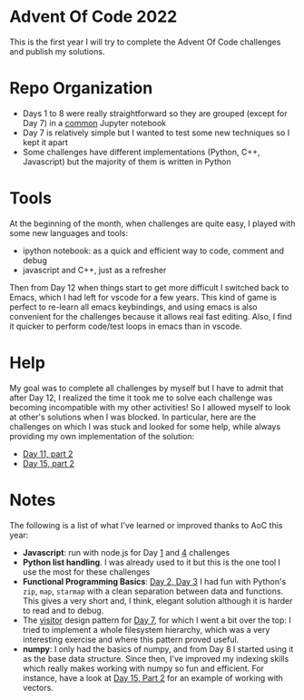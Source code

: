 # Advent Of Code 2022

This is the first year I will try to complete the Advent Of Code challenges and publish my solutions.

# Repo Organization
- Days 1 to 8 were really straightforward so they are grouped (except for Day 7) in a [common](https://github.com/EmmanuelPauchard/adventofcode/blob/master/2022/01_2_3_4_5_6_8.ipynb) Jupyter notebook
- Day 7 is relatively simple but I wanted to test some new techniques so I kept it apart
- Some challenges have different implementations (Python, C++, Javascript) but the majority of them is written in Python

# Tools
At the beginning of the month, when challenges are quite easy, I played with some new languages and tools:
- ipython notebook: as a quick and efficient way to code, comment and debug
- javascript and C++, just as a refresher

Then from Day 12 when things start to get more difficult I switched back to Emacs, which I had left for vscode for a few years. This kind of game is perfect to re-learn all emacs keybindings, and using emacs is also convenient for the challenges because it allows real fast editing. Also, I find it quicker to perform code/test loops in emacs than in vscode.

# Help
My goal was to complete all challenges by myself but I have to admit that after Day 12, I realized the time it took me to solve each challenge was becoming incompatible with my other activities! So I allowed myself to look at other's solutions when I was blocked. In particular, here are the challenges on which I was stuck and looked for some help, while always providing my own implementation of the solution:
- [Day 11, part 2](https://github.com/EmmanuelPauchard/adventofcode/blob/master/2022/11.ipynb)
- [Day 15, part 2](https://github.com/EmmanuelPauchard/adventofcode/blob/master/2022/15_p2.py)

# Notes

The following is a list of what I've learned or improved thanks to AoC this year:
- **Javascript**: run with node.js for Day [1](https://github.com/EmmanuelPauchard/adventofcode/blob/master/2022/01.js) and [4](https://github.com/EmmanuelPauchard/adventofcode/blob/master/2022/04.js) challenges
- **Python list handling**. I was already used to it but this is the one tool I use the most for these challenges
- **Functional Programming Basics**: [Day 2, Day 3](https://github.com/EmmanuelPauchard/adventofcode/blob/master/2022/01_2_3_4_5_6_8.ipynb) I had fun with Python's `zip`, `map`, `starmap` with a clean separation between data and functions. This gives a very short and, I think, elegant solution although it is harder to read and to debug.
- The [visitor](https://en.wikipedia.org/wiki/Visitor_pattern) design pattern for [Day 7](https://github.com/EmmanuelPauchard/adventofcode/blob/master/2022/07.ipynb), for which I went a bit over the top: I tried to implement a whole filesystem hierarchy, which was a very interesting exercise and where this pattern proved useful.
- **numpy**: I only had the basics of numpy, and from Day 8 I started using it as the base data structure. Since then, I've improved my indexing skills which really makes working with numpy so fun and efficient. For instance, have a look at [Day 15, Part 2](https://github.com/EmmanuelPauchard/adventofcode/blob/master/2022/15_p2.py) for an example of working with vectors.